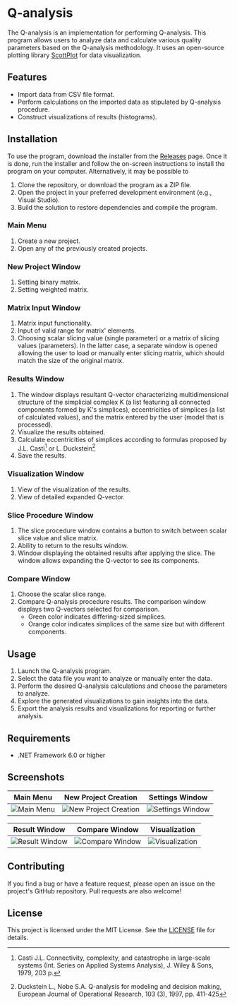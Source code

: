 # Q-analysis 

The Q-analysis is an implementation for performing Q-analysis. This program allows users to analyze data and calculate various quality parameters based on the Q-analysis methodology. It uses an open-source plotting library [ScottPlot](https://scottplot.net/) for data visualization.

## Features

  - Import data from CSV file format.
  - Perform calculations on the imported data as stipulated by Q-analysis procedure.
  - Construct visualizations of results (histograms).

## Installation

To use the program, download the installer from the  [Releases](https://github.com/Ivruix/AnalyticHierarchyProcess/releases) page. Once it is done, run the installer and follow the on-screen instructions to install the program on your computer. Alternatively, it may be possible to

1. Clone the repository, or download the program as a ZIP file.
2. Open the project in your preferred development environment (e.g., Visual Studio).
3. Build the solution to restore dependencies and compile the program.

### Main Menu
 1. Create a new project.
 2. Open any of the previously created projects.


### New Project Window
1. Setting binary matrix.
2. Setting weighted matrix.


### Matrix Input Window
1.  Matrix input functionality.
2.  Input of valid range for matrix' elements.
3.  Choosing scalar slicing value (single parameter) or a matrix of slicing values (parameters). In the latter case, a separate window is opened allowing the user to load or manually enter slicing matrix, which should match the size of the original matrix.

### Results Window
 1. The window displays resultant Q-vector characterizing multidimensional structure of the simplicial complex K (a list featuring all connected components formed by K's simplices), eccentricities of simplices (a list of calculated values), and the matrix entered by the user (model that is processed).
 2. Visualize the results obtained.
 3. Calculate eccentricities of simplices according to formulas proposed by J.L. Casti[^1] or L. Duckstein[^2]
 4. Save the results.
    
[^1]: Casti J.L. Connectivity, complexity, and catastrophe in large-scale systems (Int. Series on Applied Systems Analysis), J. Wiley & Sons, 1979, 203 p.
[^2]: Duckstein L., Nobe S.A. Q-analysis for modeling and decision making, European Journal of Operational Research, 103 (3), 1997, pp. 411-425

### Visualization Window
1. View of the visualization of the results.
2. View of detailed expanded Q-vector.


### Slice Procedure Window
1. The slice procedure window contains a button to switch between scalar slice value and slice matrix.
2. Ability to return to the results window.
3. Window displaying the obtained results after applying the slice. The window allows expanding the Q-vector to see its components.


### Compare Window
1. Choose the scalar slice range.
2. Compare Q-analysis procedure results. The comparison window displays two Q-vectors selected for comparison. 
   - Green color indicates differing-sized simplices. 
   - Orange color indicates simplices of the same size but with different components.


## Usage

1. Launch the Q-analysis program.
2. Select the data file you want to analyze or manually enter the data.
3. Perform the desired Q-analysis calculations and choose the parameters to analyze.
4. Explore the generated visualizations to gain insights into the data.
5. Export the analysis results and visualizations for reporting or further analysis.

## Requirements

- .NET Framework 6.0 or higher

## Screenshots

| Main Menu | New Project Creation | Settings Window |
| :--------:| :-----------------: | :-------------: |
| ![Main Menu](https://github.com/DeadRick/Q-analysis/assets/39325834/1ca3f979-329c-4c93-9332-81be144411d6) | ![New Project Creation](https://github.com/DeadRick/Q-analysis/assets/39325834/e4c03032-f647-4d9e-a839-9431b4ac37ef) | ![Settings Window](https://github.com/DeadRick/Q-analysis/assets/39325834/b67af330-8235-411a-b22e-22f80fc0bf53) |

| Result Window | Compare Window | Visualization |
| :-----------: | :------------: | :-----------: |
| ![Result Window](https://github.com/DeadRick/Q-analysis/assets/39325834/dafcaeb8-0dee-4245-ba1f-f35ccebe722e) | ![Compare Window](https://github.com/DeadRick/Q-analysis/assets/39325834/a8741321-df6e-400b-af81-5afc27725ce7) | ![Visualization](https://github.com/DeadRick/Q-analysis/assets/39325834/eb858b72-4bfc-4bf7-9e8d-804eccb9634a) |


## Contributing

If you find a bug or have a feature request, please open an issue on the project's GitHub repository. Pull requests are also welcome!

## License

This project is licensed under the MIT License. See the [LICENSE](./LICENSE) file for details.

